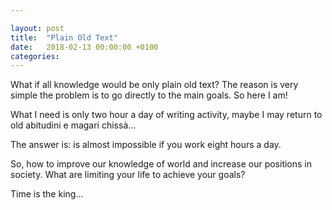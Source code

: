 ```yaml
---

layout: post
title:  "Plain Old Text"
date:   2018-02-13 00:00:00 +0100
categories:
---
```

What if all knowledge would be only plain old text? The reason is very simple
the problem is to go directly to the main goals. So here I am!

What I need is only two hour a day of writing activity, maybe I may return
to old abitudini e magari chissà...

The answer is: is almost impossible if you work eight hours a day.

So, how to improve our knowledge of world and increase our positions in
society. What are limiting your life to achieve your goals?

Time is the king...
